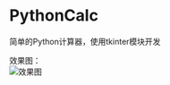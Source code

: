 # PythonCalc
简单的Python计算器，使用tkinter模块开发

效果图：<br>
![效果图](https://github.com/geekerstar/PythonCalc/blob/master/img/%E6%95%88%E6%9E%9C%E5%9B%BE.png)
